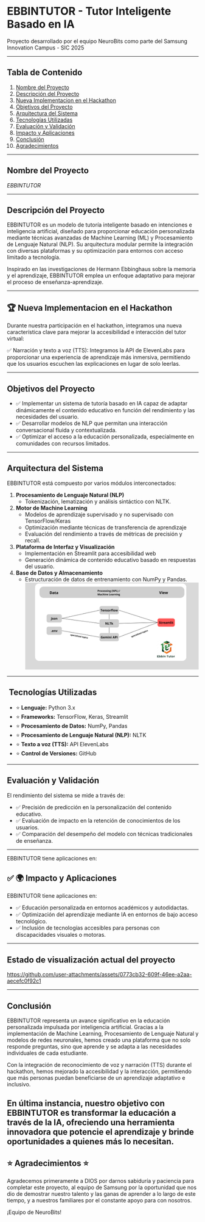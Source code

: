 # EBBINTUTOR - Tutor Inteligente Basado en IA

 Proyecto desarrollado por el equipo NeuroBits como parte del Samsung Innovation Campus - SIC 2025

---

## Tabla de Contenido

1.  [Nombre del Proyecto](#nombre-del-proyecto)
2.  [Descripción del Proyecto](#descripción-del-proyecto)
3.  [Nueva Implementacion en el Hackathon](#nueva-implementacion-en-el-hackathon)
4.  [Objetivos del Proyecto](#objetivos-del-proyecto)
5.  [Arquitectura del Sistema](#arquitectura-del-sistema)
6.  [Tecnologías Utilizadas](#tecnologías-utilizadas)
7.  [Evaluación y Validación](#evaluación-y-validación)
8.  [Impacto y Aplicaciones](#impacto-y-aplicaciones)
9.  [Conclusión](#conclusión)
10.  [Agradecimientos](#agradecimientos)

---

##  Nombre del Proyecto

*EBBINTUTOR*

---

##  Descripción del Proyecto

EBBINTUTOR es un modelo de tutoría inteligente basado en intenciones e inteligencia artificial, diseñado para proporcionar educación personalizada mediante técnicas avanzadas de Machine Learning (ML) y Procesamiento de Lenguaje Natural (NLP). Su arquitectura modular permite la integración con diversas plataformas y su optimización para entornos con acceso limitado a tecnología.

Inspirado en las investigaciones de Hermann Ebbinghaus sobre la memoria y el aprendizaje, EBBINTUTOR emplea un enfoque adaptativo para mejorar el proceso de enseñanza-aprendizaje.

---

## 🏆 Nueva Implementacion en el Hackathon

Durante nuestra participación en el hackathon, integramos una nueva característica clave para mejorar la accesibilidad e interacción del tutor virtual:

✅ Narración y texto a voz (TTS): Integramos la API de ElevenLabs para proporcionar una experiencia de aprendizaje más inmersiva, permitiendo que los usuarios escuchen las explicaciones en lugar de solo leerlas.

---


##  Objetivos del Proyecto

* ✅ Implementar un sistema de tutoría basado en IA capaz de adaptar dinámicamente el contenido educativo en función del rendimiento y las necesidades del usuario.
* ✅ Desarrollar modelos de NLP que permitan una interacción conversacional fluida y contextualizada.
* ✅ Optimizar el acceso a la educación personalizada, especialmente en comunidades con recursos limitados.

---

##  Arquitectura del Sistema

EBBINTUTOR está compuesto por varios módulos interconectados:

1.  **Procesamiento de Lenguaje Natural (NLP)**
    * Tokenización, lematización y análisis sintáctico con NLTK.
2.  **Motor de Machine Learning**
    * Modelos de aprendizaje supervisado y no supervisado con TensorFlow/Keras
    * Optimización mediante técnicas de transferencia de aprendizaje
    * Evaluación del rendimiento a través de métricas de precisión y recall.
3.  **Plataforma de Interfaz y Visualización**
    * Implementación en Streamlit para accesibilidad web
    * Generación dinámica de contenido educativo basado en respuestas del usuario.
4.  **Base de Datos y Almacenamiento**
    * Estructuración de datos de entrenamiento con NumPy y Pandas.
![Texto alternativo](arquitectura.png)
---

## ️ Tecnologías Utilizadas

* ⭐ **Lenguaje:** Python 3.x
* ⭐ **Frameworks:** TensorFlow, Keras, Streamlit
* ⭐ **Procesamiento de Datos:** NumPy, Pandas
* ⭐ **Procesamiento de Lenguaje Natural (NLP):** NLTK
* ⭐ **Texto a voz (TTS):** API ElevenLabs
* ⭐ **Control de Versiones:** GitHub

---

##  Evaluación y Validación

El rendimiento del sistema se mide a través de:

* ✅ Precisión de predicción en la personalización del contenido educativo.
* ✅ Evaluación de impacto en la retención de conocimientos de los usuarios.
* ✅ Comparación del desempeño del modelo con técnicas tradicionales de enseñanza.

---

EBBINTUTOR tiene aplicaciones en:

## ✅ 🌍 Impacto y Aplicaciones

EBBINTUTOR tiene aplicaciones en:

* ✅ Educación personalizada en entornos académicos y autodidactas.
* ✅ Optimización del aprendizaje mediante IA en entornos de bajo acceso tecnológico.
* ✅ Inclusión de tecnologías accesibles para personas con discapacidades visuales o motoras.

---

##  Estado de visualización actual del proyecto 



https://github.com/user-attachments/assets/0773cb32-609f-46ee-a2aa-aecefc0f92c1



---

##  Conclusión

EBBINTUTOR representa un avance significativo en la educación personalizada impulsada por inteligencia artificial. Gracias a la implementación de Machine Learning, Procesamiento de Lenguaje Natural y modelos de redes neuronales, hemos creado una plataforma que no solo responde preguntas, sino que aprende y se adapta a las necesidades individuales de cada estudiante.

Con la integración de reconocimiento de voz y narración (TTS) durante el hackathon, hemos mejorado la accesibilidad y la interacción, permitiendo que más personas puedan beneficiarse de un aprendizaje adaptativo e inclusivo.

En última instancia, nuestro objetivo con EBBINTUTOR es transformar la educación a través de la IA, ofreciendo una herramienta innovadora que potencie el aprendizaje y brinde oportunidades a quienes más lo necesitan.
---

## ⭐ Agradecimientos ⭐

Agradecemos primeramente a DIOS por darnos sabiduría y paciencia para completar este proyecto, al equipo de Samsung por la oportunidad que nos dio de demostrar nuestro talento y las ganas de aprender a lo largo de este tiempo, y a nuestros familiares por el constante apoyo para con nosotros.

¡Equipo de NeuroBits!
